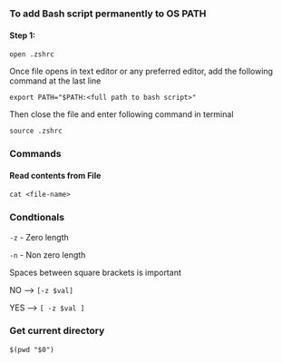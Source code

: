 ### To add Bash script permanently to OS PATH

#### Step 1:
```
open .zshrc
```

Once file opens in text editor or any preferred editor, add the following command at the last line
```
export PATH="$PATH:<full path to bash script>"
```

Then close the file and enter following command in terminal
```
source .zshrc
```

### Commands

#### Read contents from File
```
cat <file-name>
```

### Condtionals

`-z` - Zero length

`-n` - Non zero length

Spaces between square brackets is important

NO --> `[-z $val]`

YES --> `[ -z $val ]`

### Get current directory
```
$(pwd "$0")
```